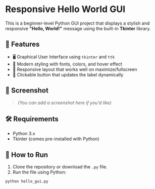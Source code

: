 # Responsive Hello World GUI

This is a beginner-level Python GUI project that displays a stylish and responsive **"Hello, World!"** message using the built-in **Tkinter** library.

## 🌟 Features

- 🖥️ Graphical User Interface using `tkinter` and `ttk`
- 🎨 Modern styling with fonts, colors, and hover effect
- 🔄 Responsive layout that works well on maximize/fullscreen
- 🔘 Clickable button that updates the label dynamically

## 📸 Screenshot

> *(You can add a screenshot here if you'd like)*

## 🛠️ Requirements

- Python 3.x  
- Tkinter (comes pre-installed with Python)

## 🚀 How to Run

1. Clone the repository or download the `.py` file.
2. Run the file using Python:

```bash
python hello_gui.py
